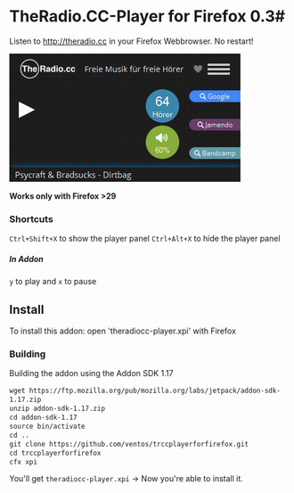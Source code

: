 # TheRadio.CC-Player for Firefox 0.3#

Listen to http://theradio.cc in your Firefox Webbrowser.
No restart!

![screenshot](https://raw.githubusercontent.com/ventos/trccplayerforfirefox/master/doc/screenshot.png)


**Works only with Firefox >29**


### Shortcuts ###
`Ctrl+Shift+X` to show the player panel
`Ctrl+Alt+X` to hide the player panel

##### In Addon #####
`y` to play and `x` to pause

## Install ##

To install this addon: open 'theradiocc-player.xpi' with Firefox

### Building ###

Building the addon using the Addon SDK 1.17

    wget https://ftp.mozilla.org/pub/mozilla.org/labs/jetpack/addon-sdk-1.17.zip
    unzip addon-sdk-1.17.zip
    cd addon-sdk-1.17
    source bin/activate
    cd ..
    git clone https://github.com/ventos/trccplayerforfirefox.git
    cd trccplayerforfirefox
    cfx xpi

You'll get `theradiocc-player.xpi` -> Now you're able to install it.
